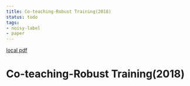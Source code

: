 ```yaml
---
title: Co-teaching-Robust Training(2018)
status: todo
tags:
- noisy-label
- paper
---
```


[local pdf](../../../pdfs/2018-Co-teaching-Robust%20Training.pdf)

# Co-teaching-Robust Training(2018)

